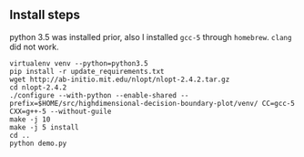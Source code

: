 ## Install steps
python 3.5 was installed prior, also I installed `gcc-5` through `homebrew`. `clang` did not work.

```
virtualenv venv --python=python3.5
pip install -r update_requirements.txt
wget http://ab-initio.mit.edu/nlopt/nlopt-2.4.2.tar.gz
cd nlopt-2.4.2
./configure --with-python --enable-shared --prefix=$HOME/src/highdimensional-decision-boundary-plot/venv/ CC=gcc-5 CXX=g++-5 --without-guile
make -j 10
make -j 5 install
cd ..
python demo.py
```


